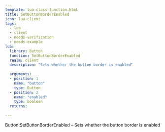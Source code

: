 ```yaml
---
template: lua-class-function.html
title: SetButtonBorderEnabled
icon: lua-client
tags:
  - lua
  - client
  - needs-verification
  - needs-example
lua:
  library: Button
  function: SetButtonBorderEnabled
  realm: client
  description: "Sets whether the button border is enabled"
  
  arguments:
  - position: 1
    name: "button"
    type: Button
  - position: 2
    name: "enabled"
    type: boolean
  returns:
    
---
```


<div class="lua__search__keywords">
Button:SetButtonBorderEnabled &#x2013; Sets whether the button border is enabled
</div>
